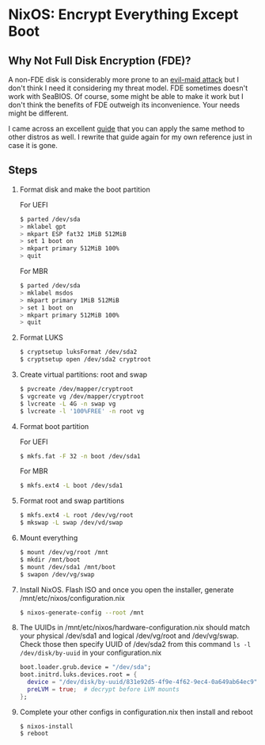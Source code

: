 # NixOS: Encrypt Everything Except Boot

## Why Not Full Disk Encryption (FDE)?

A non-FDE disk is considerably more prone to an [evil-maid attack](https://en.wikipedia.org/wiki/Evil_maid_attack) but I don't think I need it considering my threat model. FDE sometimes doesn't work with SeaBIOS. Of course, some might be able to make it work but I don't think the benefits of FDE outweigh its inconvenience. Your needs might be different.

I came across an excellent [guide](https://ethulhu.co.uk/nixos) that you can apply the same method to other distros as well. I rewrite that guide again for my own reference just in case it is gone.

## Steps

1. Format disk and make the boot partition

    For UEFI

    ```bash
    $ parted /dev/sda
    > mklabel gpt
    > mkpart ESP fat32 1MiB 512MiB
    > set 1 boot on
    > mkpart primary 512MiB 100%
    > quit
    ```

    For MBR

    ```bash
    $ parted /dev/sda
    > mklabel msdos
    > mkpart primary 1MiB 512MiB
    > set 1 boot on
    > mkpart primary 512MiB 100%
    > quit
    ```

1. Format LUKS

    ```bash
    $ cryptsetup luksFormat /dev/sda2
    $ cryptsetup open /dev/sda2 cryptroot
    ```

1. Create virtual partitions: root and swap

    ```bash
    $ pvcreate /dev/mapper/cryptroot
    $ vgcreate vg /dev/mapper/cryptroot
    $ lvcreate -L 4G -n swap vg
    $ lvcreate -l '100%FREE' -n root vg
    ```

1. Format boot partition

    For UEFI

    ```bash
    $ mkfs.fat -F 32 -n boot /dev/sda1
    ```

    For MBR

    ```bash
    $ mkfs.ext4 -L boot /dev/sda1
    ```

1. Format root and swap partitions

    ```bash
    $ mkfs.ext4 -L root /dev/vg/root
    $ mkswap -L swap /dev/vd/swap
    ```

1. Mount everything

    ```bash
    $ mount /dev/vg/root /mnt
    $ mkdir /mnt/boot
    $ mount /dev/sda1 /mnt/boot
    $ swapon /dev/vg/swap
    ```

1. Install NixOS. Flash ISO and once you open the installer, generate /mnt/etc/nixos/configuration.nix

    ```bash
    $ nixos-generate-config --root /mnt
    ```

1. The UUIDs in /mnt/etc/nixos/hardware-configuration.nix should match your physical /dev/sda1 and logical /dev/vg/root and /dev/vg/swap. Check those then specify UUID of /dev/sda2 from this command `ls -l /dev/disk/by-uuid` in your configuration.nix

    ```nix
    boot.loader.grub.device = "/dev/sda";
    boot.initrd.luks.devices.root = {
      device = "/dev/disk/by-uuid/831e92d5-4f9e-4f62-9ec4-0a649ab64ec9";
      preLVM = true;  # decrypt before LVM mounts
    };
    ```

1. Complete your other configs in configuration.nix then install and reboot

    ```
    $ nixos-install
    $ reboot
    ```
